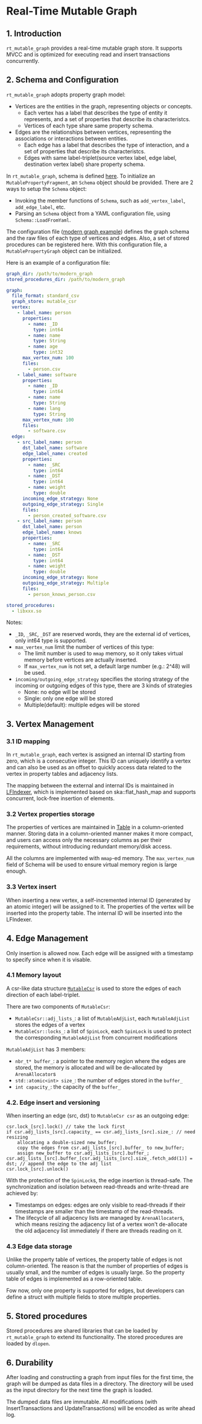 # Real-Time Mutable Graph

## 1. Introduction

`rt_mutable_graph` provides a real-time mutable graph store. It supports MVCC and is optimized for executing read and insert transactions concurrently.

## 2. Schema and Configuration

`rt_mutable_graph` adopts property graph model:

- Vertices are the entities in the graph, representing objects or concepts.
    - Each vertex has a label that describes the type of entity it represents, and a set of properties that describe its characteristcs.
    - Vertices of each type share same property schema.
- Edges are the relationships between vertices, representing the associations or interactions between entities.
    - Each edge has a label that describes the type of interaction, and a set of properties that describe its characteristcs.
    - Edges with same label-triplet(source vertex label, edge label, destination vertex label) share property schema.

In `rt_mutable_graph`, schema is defined [here](./schema.h). To initialize an `MutablePropertyFragment`, an `Schema` object should be provided. There are 2 ways to setup the `Schema` object:

- Invoking the member functions of `Schema`, such as `add_vertex_label`, `add_edge_label`, etc.
- Parsing an `Schema` object from a YAML configuration file, using `Schema::LoadFromYaml`.

The configuration file ([modern graph example](./modern_graph/modern_graph.yaml)) defines the graph schema and the raw files of each type of vertices and edges. Also, a set of stored procedures can be registered here. With this configuration file, a `MutablePropertyGraph` object can be initialized.

Here is an example of a configuration file:

```yaml
graph_dir: /path/to/modern_graph
stored_procedures_dir: /path/to/modern_graph

graph:
  file_format: standard_csv
  graph_store: mutable_csr
  vertex:
    - label_name: person
      properties:
        - name: _ID
          type: int64
        - name: name
          type: String
        - name: age
          type: int32
      max_vertex_num: 100
      files:
        - person.csv
    - label_name: software
      properties:
        - name: _ID
          type: int64
        - name: name
          type: String
        - name: lang
          type: String
      max_vertex_num: 100
      files:
        - software.csv
  edge:
    - src_label_name: person
      dst_label_name: software
      edge_label_name: created
      properties:
        - name: _SRC
          type: int64
        - name: _DST
          type: int64
        - name: weight
          type: double
      incoming_edge_strategy: None
      outgoing_edge_strategy: Single
      files:
        - person_created_software.csv
    - src_label_name: person
      dst_label_name: person
      edge_label_name: knows
      properties:
        - name: _SRC
          type: int64
        - name: _DST
          type: int64
        - name: weight
          type: double
      incoming_edge_strategy: None
      outgoing_edge_strategy: Multiple
      files:
        - person_knows_person.csv

stored_procedures:
  - libxxx.so
```

Notes:

- `_ID`, `_SRC`, `_DST` are reserved words, they are the external id of vertices, only int64 type is supported.
- `max_vertex_num` limit the number of vertices of this type:
    - The limit number is used to `mmap` memory, so it only takes virtual memory before vertices are actually inserted.
    - If `max_vertex_num` is not set, a default large number (e.g.: 2^48) will be used.
- `incoming/outgoing_edge_strategy` specifies the storing strategy of the incoming or outgoing edges of this type, there are 3 kinds of strategies
    - None: no edge will be stored
    - Single: only one edge will be stored
    - Multiple(default): multiple edges will be stored

## 3. Vertex Management

### 3.1 ID mapping

In `rt_mutable_graph`, each vertex is assigned an internal ID starting from zero, which is a consecutive integer. This ID can uniquely identify a vertex and can also be used as an offset to quickly access data related to the vertex in property tables and adjacency lists. 

The mapping between the external and internal IDs is maintained in [LFIndexer](../../utils/id_indexer.h), which is implemented based on ska::flat_hash_map and supports concurrent, lock-free insertion of elements.

### 3.2 Vertex properties storage

The properties of vertices are maintained in [Table](../../utils/property/table.h) in a column-oriented manner. Storing data in a column-oriented manner makes it more compact, and users can access only the necessary columns as per their requirements, without introducing redundant memory/disk access.

All the columns are implemented with `mmap`-ed memory. The `max_vertex_num` field of Schema will be used to ensure virtual memory region is large enough.

### 3.3 Vertex insert

When inserting a new vertex, a self-incremented internal ID (generated by an atomic integer) will be assigned to it. The properties of the vertex will be inserted into the property table. The internal ID will be inserted into the LFIndexer.

## 4. Edge Management

 Only insertion is allowed now. Each edge will be assigned with a timestamp to specify since when it is visable.

### 4.1 Memory layout

A csr-like data structure [`MutableCsr`](./mutable_csr.h) is used to store the edges of each direction of each label-triplet.

There are two components of `MutableCsr`:

- `MutableCsr::adj_lists_`: a list of `MutableAdjList`, each `MutableAdjList` stores the edges of a vertex
- `MutableCsr::locks_`: a list of `SpinLock`, each `SpinLock` is used to protect the corresponding `MutableAdjList` from concurrent modifications

`MutableAdjList` has 3 members:

- `nbr_t* buffer_`: a pointer to the memory region where the edges are stored, the memory is allocated and will be de-allocated by `ArenaAllocator`s
- `std::atomic<int> size_`: the number of edges stored in the `buffer_`
- `int capacity_`: the capacity of the `buffer_`

### 4.2. Edge insert and versioning

When inserting an edge (src, dst) to `MutableCsr csr` as an outgoing edge:

```
csr.lock_[src].lock() // take the lock first
if csr.adj_lists_[src].capacity_ == csr.adj_lists_[src].size_: // need resizing
    allocating a double-sized new_buffer;
    copy the edges from csr.adj_lists_[src].buffer_ to new_buffer;
    assign new_buffer to csr.adj_lists_[src].buffer_;
csr.adj_lists_[src].buffer_[csr.adj_lists_[src].size_.fetch_add(1)] = dst; // append the edge to the adj list
csr.lock_[src].unlock()
```

With the protection of the `SpinLock`s, the edge insertion is thread-safe. The synchronization and isolation between read-threads and write-thread are achieved by:

- Timestamps on edges: edges are only visible to read-threads if their timestamps are smaller than the timestamp of the read-threads.
- The lifecycle of all adjacency lists are managed by `ArenaAllocater`s, which means resizing the adjacency list of a vertex won't de-allocate the old adjacency list immediately if there are threads reading on it.


### 4.3 Edge data storage

Unlike the property table of vertices, the property table of edges is not column-oriented. The reason is that the number of properties of edges is usually small, and the number of edges is usually large. So the property table of edges is implemented as a row-oriented table.

Fow now, only one property is supported for edges, but developers can define a struct with multiple fields to store multiple properties.


## 5. Stored procedures

Stored procedures are shared libraries that can be loaded by `rt_mutable_graph` to extend its functionality. The stored procedures are loaded by `dlopen`.


## 6. Durability

After loading and constructing a graph from input files for the first time, the graph will be dumped as data files in a directory. The directory will be used as the input directory for the next time the graph is loaded. 

The dumped data files are immutable. All modifications (with InsertTransactions and UpdateTransactions) will be encoded as write ahead log.
